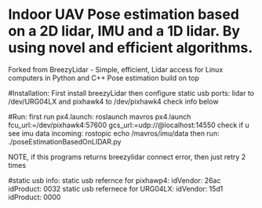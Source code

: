 # Indoor UAV Pose estimation based on a 2D lidar, IMU and a 1D lidar. By using novel and efficient algorithms.
Forked from BreezyLidar - Simple, efficient, Lidar access for Linux computers in Python and C++
Pose estimation build on top

#Installation:
First install breezyLidar
then configure static usb ports: lidar to /dev/URG04LX and pixhawk4 to /dev/pixhawk4 check info below

#Run:
first run px4.launch:
roslaunch mavros px4.launch fcu_url:=/dev/pixhawk4:57600  gcs_url:=udp://@localhost:14550
check if u see imu data incoming:
rostopic echo /mavros/imu/data
then run:
./poseEstimationBasedOnLIDAR.py

NOTE, if this programs returns breezylidar connect error, then just retry 2 times

#static usb info:
    static usb refernce for pixhawp4:
        idVendor: 26ac
        idProduct: 0032
    static usb refernece for URG04LX:
        idVendor: 15d1
        idProduct: 0000